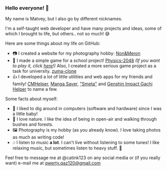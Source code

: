 ### Hello everyone! 👋
My name is Matvey, but I also go by different nicknames.

I'm a self-taught web developer and have many projects and ideas, some of which I brought to life, but others.. not so much! 😅

Here are some things about my life on GitHub:
- 📷 I created a website for my photography hobby: [Non&Meron](https://nonmeron.web.app/)
- 🏫 I made a simple game for a school project! [Physics-2048](https://github.com/catink123/physics-2048/) *(If you want to play it, click [here](https://catink123.github.io/physics-2048)!)* Also, I created a more serious game project as a task for university. [zuma-clone](https://github.com/catink123/zuma-clone)
- 👍 I developed a lot of little utilities and web apps for my friends and family! [CMHelper](https://catink123.github.io/CMHelper), [Manga Saver](https://catink123.github.io/mngsav/), ["Smeta"](https://catink123.github.io/smeta) and [Genshin Impact Gachi Helper](https://catink123.github.io/gigachihelper/) to name a few. 

Some facts about myself:
- 🐣 I liked to dig around in computers (software and hardware) since I was a little baby!
- 🌳 I love nature. I like the idea of being in open-air and walking through bushes and forests. 
- 🖼️ Photography is my hobby (as you already know). I love taking photos as much as writing code! 
- 🎶 I listen to music **a lot**. I can't live without listening to some tunes! I like relaxing music, but sometimes listen to heavy stuff. 🎸

Feel free to message me at @catink123 on any social media or (if you really want) e-mail me at qwerty.qaz120@gmail.com
